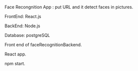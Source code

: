 Face Recongnition App : put URL and it detect faces in pictures.

FrontEnd: React.js

BackEnd: Node.js

Database: postgreSQL


Front end of faceRecognitionBackend.

React app.

npm start.

